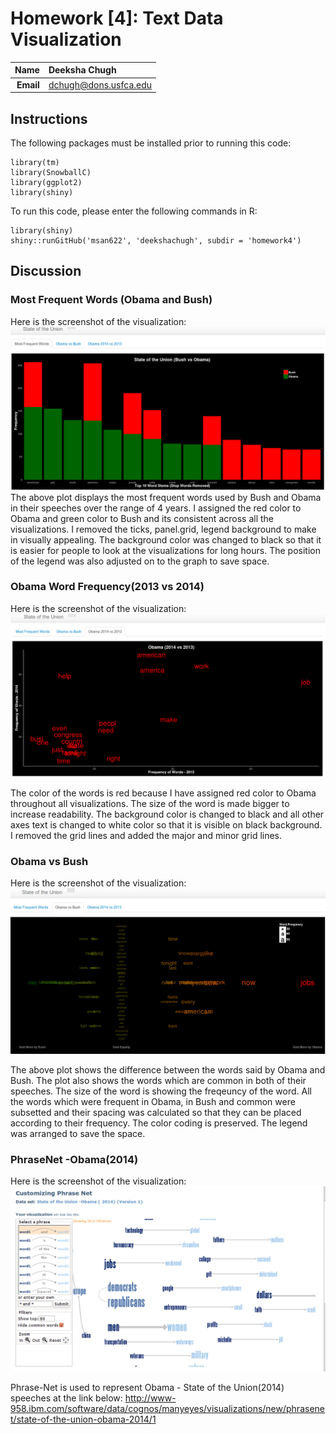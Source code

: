 Homework [4]: Text Data Visualization
==============================

| **Name**  | Deeksha Chugh  |
|----------:|:-------------|
| **Email** | dchugh@dons.usfca.edu |

## Instructions ##

The following packages must be installed prior to running this code:
```
library(tm)       
library(SnowballC) 
library(ggplot2)
library(shiny)
```
To run this code, please enter the following commands in R:
```
library(shiny)
shiny::runGitHub('msan622', 'deekshachugh', subdir = 'homework4')
```

## Discussion ##

### Most Frequent Words (Obama and Bush) ###

Here is the screenshot of the visualization:
![IMAGE](BarPlot.png)
The above plot displays the most frequent words used by Bush and Obama in their speeches over the range of 4 years. I assigned the red color to Obama and green color to Bush and its consistent across all the visualizations. I removed the ticks, panel.grid, legend background to make in visually appealing. The background color was changed to black so that it is easier for people to look at the visualizations for long hours. The position of the legend was also adjusted on to the graph to save space.


### Obama Word Frequency(2013 vs 2014) ###

Here is the screenshot of the visualization:
![IMAGE](FrequencyPlot.png)

The color of the words is red because I have assigned red color to Obama throughout all visualizations.
The size of the word is made bigger to increase readability. The background color is changed to black and all other axes text is changed to white color so that it is visible on black background. I removed the grid lines and added the major and minor grid lines.

### Obama vs Bush ###

Here is the screenshot of the visualization:
![IMAGE](WordCloud.png)

The above plot shows the difference between the words said by Obama and Bush. The plot also shows the words which are common in both of their speeches. The size of the word is showing the freqeuncy of the word. All the words which were frequent in Obama, in Bush and common were subsetted and their spacing was calculated so that they can be placed according to their frequency.
The color coding is preserved. The legend was arranged to save the space.

### PhraseNet -Obama(2014) ###

Here is the screenshot of the visualization:
![IMAGE](PhraseNet.png)

Phrase-Net is used to represent Obama - State of the Union(2014) speeches at the link below:
http://www-958.ibm.com/software/data/cognos/manyeyes/visualizations/new/phrasenet/state-of-the-union-obama-2014/1

